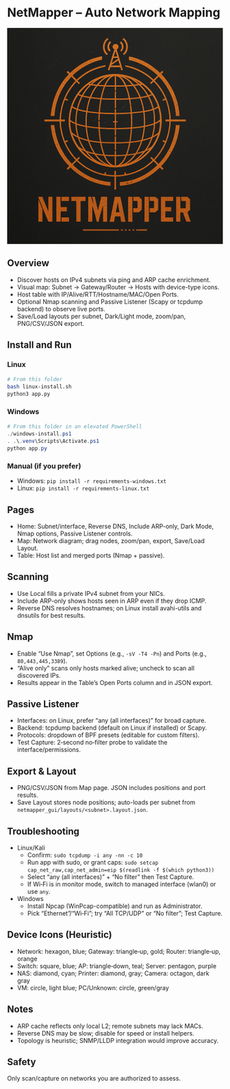 # NetMapper – Auto Network Mapping
![Alt Text](app/logo/netmapper_icon.png)

## Overview

- Discover hosts on IPv4 subnets via ping and ARP cache enrichment.
- Visual map: Subnet → Gateway/Router → Hosts with device-type icons.
- Host table with IP/Alive/RTT/Hostname/MAC/Open Ports.
- Optional Nmap scanning and Passive Listener (Scapy or tcpdump backend) to observe live ports.
- Save/Load layouts per subnet, Dark/Light mode, zoom/pan, PNG/CSV/JSON export.

## Install and Run

### Linux

```bash
# From this folder
bash linux-install.sh
python3 app.py
```

### Windows

```powershell
# From this folder in an elevated PowerShell
./windows-install.ps1
. .\.venv\Scripts\Activate.ps1
python app.py
```

### Manual (if you prefer)

- Windows: `pip install -r requirements-windows.txt`
- Linux: `pip install -r requirements-linux.txt`

## Pages

- Home: Subnet/interface, Reverse DNS, Include ARP-only, Dark Mode, Nmap options, Passive Listener controls.
- Map: Network diagram; drag nodes, zoom/pan, export, Save/Load Layout.
- Table: Host list and merged ports (Nmap + passive).

## Scanning

- Use Local fills a private IPv4 subnet from your NICs.
- Include ARP-only shows hosts seen in ARP even if they drop ICMP.
- Reverse DNS resolves hostnames; on Linux install avahi-utils and dnsutils for best results.

## Nmap

- Enable “Use Nmap”, set Options (e.g., `-sV -T4 -Pn`) and Ports (e.g., `80,443,445,3389`).
- “Alive only” scans only hosts marked alive; uncheck to scan all discovered IPs.
- Results appear in the Table’s Open Ports column and in JSON export.

## Passive Listener

- Interfaces: on Linux, prefer “any (all interfaces)” for broad capture.
- Backend: tcpdump backend (default on Linux if installed) or Scapy.
- Protocols: dropdown of BPF presets (editable for custom filters).
- Test Capture: 2‑second no‑filter probe to validate the interface/permissions.

## Export & Layout

- PNG/CSV/JSON from Map page. JSON includes positions and port results.
- Save Layout stores node positions; auto-loads per subnet from `netmapper_gui/layouts/<subnet>.layout.json`.

## Troubleshooting

- Linux/Kali
  - Confirm: `sudo tcpdump -i any -nn -c 10`
  - Run app with sudo, or grant caps: `sudo setcap cap_net_raw,cap_net_admin=eip $(readlink -f $(which python3))`
  - Select “any (all interfaces)” + “No filter” then Test Capture.
  - If Wi‑Fi is in monitor mode, switch to managed interface (wlan0) or use `any`.
- Windows
  - Install Npcap (WinPcap-compatible) and run as Administrator.
  - Pick “Ethernet”/“Wi‑Fi”; try “All TCP/UDP” or “No filter”; Test Capture.

## Device Icons (Heuristic)

- Network: hexagon, blue; Gateway: triangle‑up, gold; Router: triangle‑up, orange
- Switch: square, blue; AP: triangle‑down, teal; Server: pentagon, purple
- NAS: diamond, cyan; Printer: diamond, gray; Camera: octagon, dark gray
- VM: circle, light blue; PC/Unknown: circle, green/gray

## Notes

- ARP cache reflects only local L2; remote subnets may lack MACs.
- Reverse DNS may be slow; disable for speed or install helpers.
- Topology is heuristic; SNMP/LLDP integration would improve accuracy.

## Safety

Only scan/capture on networks you are authorized to assess.
